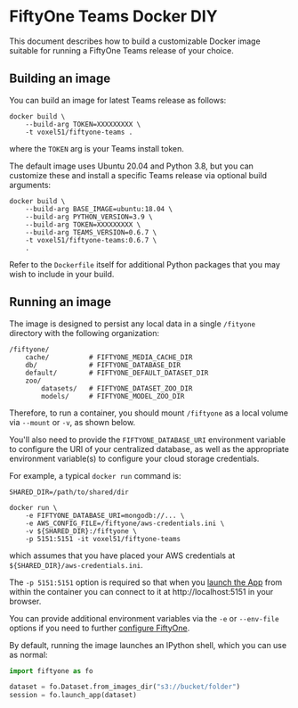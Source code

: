 # FiftyOne Teams Docker DIY

This document describes how to build a customizable Docker image suitable for
running a FiftyOne Teams release of your choice.

## Building an image

You can build an image for latest Teams release as follows:

```shell
docker build \
    --build-arg TOKEN=XXXXXXXXX \
    -t voxel51/fiftyone-teams .
```

where the `TOKEN` arg is your Teams install token.

The default image uses Ubuntu 20.04 and Python 3.8, but you can customize these
and install a specific Teams release via optional build arguments:

```shell
docker build \
    --build-arg BASE_IMAGE=ubuntu:18.04 \
    --build-arg PYTHON_VERSION=3.9 \
    --build-arg TOKEN=XXXXXXXXX \
    --build-arg TEAMS_VERSION=0.6.7 \
    -t voxel51/fiftyone-teams:0.6.7 \
    .
```

Refer to the `Dockerfile` itself for additional Python packages that you may
wish to include in your build.

## Running an image

The image is designed to persist any local data in a single `/fityone`
directory with the following organization:

```
/fiftyone/
    cache/          # FIFTYONE_MEDIA_CACHE_DIR
    db/             # FIFTYONE_DATABASE_DIR
    default/        # FIFTYONE_DEFAULT_DATASET_DIR
    zoo/
        datasets/   # FIFTYONE_DATASET_ZOO_DIR
        models/     # FIFTYONE_MODEL_ZOO_DIR
```

Therefore, to run a container, you should mount `/fiftyone` as a local volume
via `--mount` or `-v`, as shown below.

You'll also need to provide the `FIFTYONE_DATABASE_URI` environment variable to
configure the URI of your centralized database, as well as the appropriate
environment variable(s) to configure your cloud storage credentials.

For example, a typical `docker run` command is:

```shell
SHARED_DIR=/path/to/shared/dir

docker run \
    -e FIFTYONE_DATABASE_URI=mongodb://... \
    -e AWS_CONFIG_FILE=/fiftyone/aws-credentials.ini \
    -v ${SHARED_DIR}:/fiftyone \
    -p 5151:5151 -it voxel51/fiftyone-teams
```

which assumes that you have placed your AWS credentials at
`${SHARED_DIR}/aws-credentials.ini`.

The `-p 5151:5151` option is required so that when you
[launch the App](https://voxel51.com/docs/fiftyone/user_guide/app.html#sessions)
from within the container you can connect to it at http://localhost:5151 in
your browser.

You can provide additional environment variables via the `-e` or `--env-file`
options if you need to further
[configure FiftyOne](https://voxel51.com/docs/fiftyone/user_guide/config.html).

By default, running the image launches an IPython shell, which you can use as
normal:

```py
import fiftyone as fo

dataset = fo.Dataset.from_images_dir("s3://bucket/folder")
session = fo.launch_app(dataset)
```

